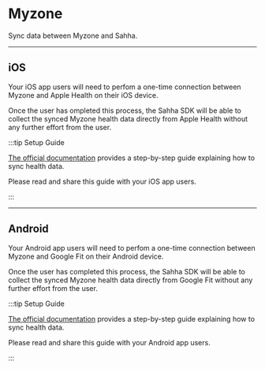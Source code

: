 # Myzone

Sync data between Myzone and Sahha.

---

## iOS

Your iOS app users will need to perfom a one-time connection between Myzone and Apple Health on their iOS device.

Once the user has ompleted this process, the Sahha SDK will be able to collect the synced Myzone health data directly from Apple Health without any further effort from the user.

:::tip Setup Guide

[The official documentation](https://myzonesupport.zendesk.com/hc/en-us/articles/360026685732-Apple-Health-Integration) provides a step-by-step guide explaining how to sync health data.

Please read and share this guide with your iOS app users.

:::

---

## Android

Your Android app users will need to perfom a one-time connection between Myzone and Google Fit on their Android device.

Once the user has completed this process, the Sahha SDK will be able to collect the synced Myzone health data directly from Google Fit without any further effort from the user.

:::tip Setup Guide

[The official documentation](https://myzonesupport.zendesk.com/hc/en-us/articles/360035193611-Google-Fit-Integration) provides a step-by-step guide explaining how to sync health data.

Please read and share this guide with your Android app users.

:::